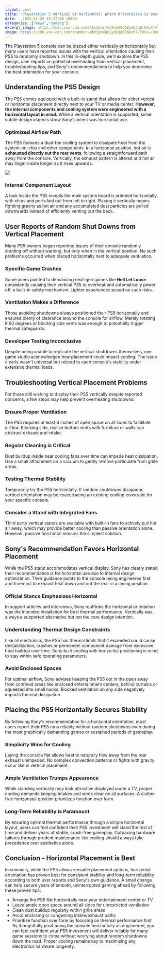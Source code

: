 ```yaml
---
layout: post
title: "Playstation 5 Vertical or Horizontal: Which Orientation is Best?"
date:   2023-12-29 19:37:08 +0000
categories: ['News','Gaming']
excerpt_image: https://cdn.vox-cdn.com/thumbor/ehX5pAXqOZyeb3qBlhevP7vTh5s=/0x0:3000x2000/1200x0/filters:focal(0x0:3000x2000):no_upscale()/cdn.vox-cdn.com/uploads/chorus_asset/file/22007933/ssarkar_201029_ply1040_0016.jpg
image: https://cdn.vox-cdn.com/thumbor/ehX5pAXqOZyeb3qBlhevP7vTh5s=/0x0:3000x2000/1200x0/filters:focal(0x0:3000x2000):no_upscale()/cdn.vox-cdn.com/uploads/chorus_asset/file/22007933/ssarkar_201029_ply1040_0016.jpg
---
```


The Playstation 5 console can be placed either vertically or horizontally but many users have reported issues with the vertical orientation causing their PS5 to randomly shutdown. In this in-depth guide, we'll explore the PS5 design, user reports on potential overheating from vertical placement, troubleshooting tips, and Sony's recommendations to help you determine the best orientation for your console.
##  Understanding the PS5 Design 
The PS5 comes equipped with a built-in stand that allows for either vertical or horizontal placement directly next to your TV or media center. **However, the internal components and cooling system were engineered with a horizontal layout in mind.** While a vertical orientation is supported, some subtle design aspects show Sony's intent was horizontal use. 
### Optimized Airflow Path
The PS5 features a dual-fan cooling system to dissipate heat from the system-on-chip and other components. In a horizontal position, hot air is **exhausted directly out the rear vents**, following a straightforward path away from the console. Vertically, the exhaust pattern is altered and hot air may linger inside longer as it rises upwards.

![](https://cdn.vox-cdn.com/thumbor/6rgs6eEVlFy-kWHi7BfZLfErM34=/0x0:3000x2000/1200x480/filters:focal(1260x760:1740x1240)/cdn.vox-cdn.com/uploads/chorus_image/image/67731973/ssarkar_201029_ply1040_0017.0.jpg)
### Internal Component Layout 
A look inside the PS5 reveals the main system board is oriented horizontally, with chips and ports laid out from left to right. Placing it vertically means fighting gravity as hot air and any accumulated dust particles are pulled downwards instead of efficiently venting out the back.
##  User Reports of Random Shut Downs from Vertical Placement
Many PS5 owners began reporting issues of their console randomly shutting off without warning, but only when in the vertical position. No such problems occurred when placed horizontally next to adequate ventilation. 
### Specific Game Crashes
Some users pointed to demanding next-gen games like **Hell Let Loose** consistently causing their vertical PS5 to overheat and automatically power off, a built-in safety mechanism. Lighter experiences posed no such risks.
### Ventilation Makes a Difference  
Those avoiding shutdowns always positioned their PS5 horizontally and ensured plenty of clearance around the console for airflow. Merely rotating it 90 degrees or blocking side vents was enough to potentially trigger thermal safeguards.
### Developer Testing Inconclusive
Despite being unable to replicate the vertical shutdowns themselves, one game studio acknowledged how placement could impact cooling. The issue clearly wasn't universal but related to each console's stability under extensive thermal loads.
##  Troubleshooting Vertical Placement Problems
For those still wishing to display their PS5 vertically despite reported concerns, a few steps may help prevent overheating shutdowns:
### Ensure Proper Ventilation
The PS5 requires at least 4 inches of open space on all sides to facilitate airflow. Blocking side, rear or bottom vents with furniture or walls can obstruct exhaust and intake. 
### Regular Cleaning is Critical  
Dust buildup inside near cooling fans over time can impede heat dissipation. Use a small attachment on a vacuum to gently remove particulate from grille areas.
### Testing Thermal Stability
Temporarily try the PS5 horizontally. If random shutdowns disappear, vertical orientation may be exacerbating an existing cooling constraint for your specific console. 
### Consider a Stand with Integrated Fans
Third party vertical stands are available with built-in fans to actively pull hot air away, which may provide better cooling than passive orientation alone. However, passive horizontal remains the simplest solution. 
##  Sony's Recommendation Favors Horizontal Placement
While the PS5 stand accommodates vertical display, Sony has clearly stated their recommendation is for horizontal use due to internal design optimization. Their guidance points to the console being engineered first and foremost to exhaust heat down and out the rear in a laying position.
### Official Stance Emphasizes Horizontal 
In support articles and interviews, Sony reaffirms the horizontal orientation was the intended installation for best thermal performance. Vertically was always a supported alternative but not the core design intention. 
### Understanding Thermal Design Constraints
Like all electronics, the PS5 has thermal limits that if exceeded could cause destabilization, crashes or permanent component damage from excessive heat buildup over time. Sony built cooling with horizontal positioning in mind to stay within safe operating parameters.
### Avoid Enclosed Spaces
For optimal airflow, Sony advises keeping the PS5 out in the open away from confined areas like enclosed entertainment centers, behind curtains or squeezed into small nooks. Blocked ventilation on any side negatively impacts thermal dissipation.
##  Placing the PS5 Horizontally Secures Stability 
By following Sony's recommendation for a horizontal orientation, most users report their PS5 runs reliably without random shutdowns even during the most graphically demanding games or sustained periods of gameplay.
### Simplicity Wins for Cooling  
Laying the console flat allows heat to naturally flow away from the rear exhaust unimpeded. No complex convection patterns or fights with gravity occur like in vertical placement. 
### Ample Ventilation Trumps Appearance 
While standing vertically may look attractive displayed under a TV, proper cooling demands keeping intakes and vents clear on all surfaces. A clutter-free horizonatal position prioritizes function over form. 
### Long-Term Reliability is Paramount
By ensuring optimal thermal performance through a simple horizontal layout, users can feel confident their PS5 investment will stand the test of time and deliver years of stable, crash-free gameplay. Outpacing hardware failures through prudent maintenance like cooling should always take precedence over aesthetics alone.
##  Conclusion - Horizontal Placement is Best  
In summary, while the PS5 allows versatile placement options, horizontal orientation has proven best for consistent stability and long-term reliability according to both user reports and Sony's own guidance. A small change can help secure years of smooth, uninterrupted gaming ahead by following these proven tips:
- Arrange the PS5 flat horizontally near your entertainment center or TV 
- Leave ample open space around all sides for unrestricted ventilation
- Clean dust buildup regularly within grille areas  
- Avoid enclosing or congesting intake/exhaust paths
- Prioritize function over form by focusing on thermal performance first
By thoughtfully positioning the console horizontally as engineered, you can feel confident your PS5 investment will deliver reliably for many game sessions to come without worrying about random shutdowns down the road. Proper cooling remains key to maximizing any electronics hardware longevity.